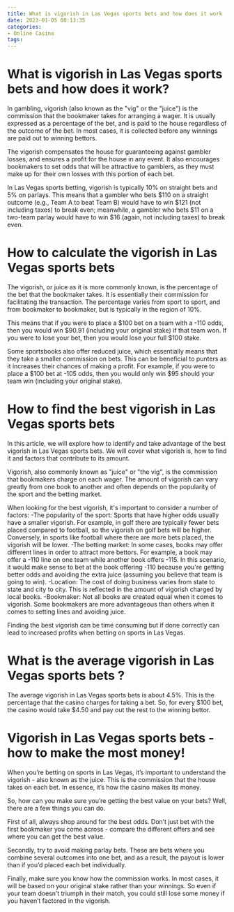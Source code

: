 ```yaml
---
title: What is vigorish in Las Vegas sports bets and how does it work
date: 2023-01-05 00:13:35
categories:
- Online Casino
tags:
---
```



#  What is vigorish in Las Vegas sports bets and how does it work?

In gambling, vigorish (also known as the "vig" or the "juice") is the commission that the bookmaker takes for arranging a wager. It is usually expressed as a percentage of the bet, and is paid to the house regardless of the outcome of the bet. In most cases, it is collected before any winnings are paid out to winning bettors.

The vigorish compensates the house for guaranteeing against gambler losses, and ensures a profit for the house in any event. It also encourages bookmakers to set odds that will be attractive to gamblers, as they must make up for their own losses with this portion of each bet.

In Las Vegas sports betting, vigorish is typically 10% on straight bets and 5% on parlays. This means that a gambler who bets $110 on a straight outcome (e.g., Team A to beat Team B) would have to win $121 (not including taxes) to break even; meanwhile, a gambler who bets $11 on a two-team parlay would have to win $16 (again, not including taxes) to break even.

#  How to calculate the vigorish in Las Vegas sports bets 

The vigorish, or juice as it is more commonly known, is the percentage of the bet that the bookmaker takes. It is essentially their commission for facilitating the transaction. The percentage varies from sport to sport, and from bookmaker to bookmaker, but is typically in the region of 10%.

This means that if you were to place a $100 bet on a team with a -110 odds, then you would win $90.91 (including your original stake) if that team won. If you were to lose your bet, then you would lose your full $100 stake.

Some sportsbooks also offer reduced juice, which essentially means that they take a smaller commission on bets. This can be beneficial to punters as it increases their chances of making a profit. For example, if you were to place a $100 bet at -105 odds, then you would only win $95 should your team win (including your original stake).

#  How to find the best vigorish in Las Vegas sports bets 
In this article, we will explore how to identify and take advantage of the best vigorish in Las Vegas sports bets. We will cover what vigorish is, how to find it and factors that contribute to its amount. 

Vigorish, also commonly known as "juice" or "the vig", is the commission that bookmakers charge on each wager. The amount of vigorish can vary greatly from one book to another and often depends on the popularity of the sport and the betting market. 

When looking for the best vigorish, it's important to consider a number of factors:
-The popularity of the sport: Sports that have higher odds usually have a smaller vigorish. For example, in golf there are typically fewer bets placed compared to football, so the vigorish on golf bets will be higher. Conversely, in sports like football where there are more bets placed, the vigorish will be lower. 
-The betting market: In some cases, books may offer different lines in order to attract more bettors. For example, a book may offer a -110 line on one team while another book offers -115. In this scenario, it would make sense to bet at the book offering -110 because you're getting better odds and avoiding the extra juice (assuming you believe that team is going to win). 
-Location: The cost of doing business varies from state to state and city to city. This is reflected in the amount of vigorish charged by local books. 
-Bookmaker: Not all books are created equal when it comes to vigorish. Some bookmakers are more advantageous than others when it comes to setting lines and avoiding juice. 

Finding the best vigorish can be time consuming but if done correctly can lead to increased profits when betting on sports in Las Vegas.

#  What is the average vigorish in Las Vegas sports bets ? 

The average vigorish in Las Vegas sports bets is about 4.5%. This is the percentage that the casino charges for taking a bet. So, for every $100 bet, the casino would take $4.50 and pay out the rest to the winning bettor.

#  Vigorish in Las Vegas sports bets - how to make the most money!

When you’re betting on sports in Las Vegas, it’s important to understand the vigorish - also known as the juice. This is the commission that the house takes on each bet. In essence, it’s how the casino makes its money.

So, how can you make sure you’re getting the best value on your bets? Well, there are a few things you can do.

First of all, always shop around for the best odds. Don’t just bet with the first bookmaker you come across - compare the different offers and see where you can get the best value.

Secondly, try to avoid making parlay bets. These are bets where you combine several outcomes into one bet, and as a result, the payout is lower than if you’d placed each bet individually.

Finally, make sure you know how the commission works. In most cases, it will be based on your original stake rather than your winnings. So even if your team doesn’t triumph in their match, you could still lose some money if you haven’t factored in the vigorish.